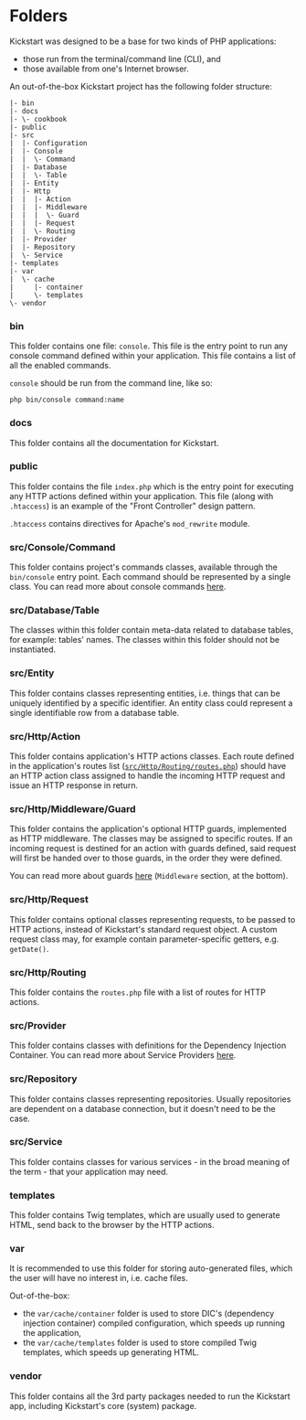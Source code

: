 # Folders

Kickstart was designed to be a base for two kinds of PHP applications:

* those run from the terminal/command line (CLI), and
* those available from one's Internet browser.

An out-of-the-box Kickstart project has the following folder structure:

```
|- bin
|- docs
|- \- cookbook
|- public
|- src
|  |- Configuration
|  |- Console
|  |  \- Command
|  |- Database
|  |  \- Table
|  |- Entity
|  |- Http
|  |  |- Action
|  |  |- Middleware
|  |  |  \- Guard
|  |  |- Request
|  |  \- Routing
|  |- Provider
|  |- Repository
|  \- Service
|- templates
|- var
|  \- cache
|     |- container
|     \- templates
\- vendor 
```

### bin

This folder contains one file: `console`. This file is the entry point to run any console command defined within your 
application. This file contains a list of all the enabled commands.

`console` should be run from the command line, like so: 

```shell
php bin/console command:name
```

### docs

This folder contains all the documentation for Kickstart.

### public

This folder contains the file `index.php` which is the entry point for executing any HTTP actions defined within your 
application. This file (along with `.htaccess`) is an example of the "Front Controller" design pattern.

`.htaccess` contains directives for Apache's `mod_rewrite` module.

### src/Console/Command

This folder contains project's commands classes, available through the `bin/console` entry point. Each command should be 
represented by a single class. You can read more about console commands [here](Console.md).

### src/Database/Table

The classes within this folder contain meta-data related to database tables, for example: tables' names. The classes
within this folder should not be instantiated.

### src/Entity

This folder contains classes representing entities, i.e. things that can be uniquely identified by a specific identifier.
An entity class could represent a single identifiable row from a database table.

### src/Http/Action

This folder contains application's HTTP actions classes. Each route defined in the application's routes list 
([`src/Http/Routing/routes.php`](../src/Http/Routing/routes.php)) should have an HTTP action class assigned to handle 
the incoming HTTP request and issue an HTTP response in return.

### src/Http/Middleware/Guard

This folder contains the application's optional HTTP guards, implemented as HTTP middleware. The classes may be assigned
to specific routes. If an incoming request is destined for an action with guards defined, said request will first be
handed over to those guards, in the order they were defined.

You can read more about guards [here](HTTP.md) (`Middleware` section, at the bottom).

### src/Http/Request

This folder contains optional classes representing requests, to be passed to HTTP actions, instead of Kickstart's 
standard request object. A custom request class may, for example contain parameter-specific getters, e.g. `getDate()`.

### src/Http/Routing

This folder contains the `routes.php` file with a list of routes for HTTP actions.

### src/Provider

This folder contains classes with definitions for the Dependency Injection Container. You can read more about Service
Providers [here](Service_Providers.md).

### src/Repository

This folder contains classes representing repositories. Usually repositories are dependent on a database connection,
but it doesn't need to be the case.

### src/Service

This folder contains classes for various services - in the broad meaning of the term - that your application may need.

### templates

This folder contains Twig templates, which are usually used to generate HTML, send back to the browser by the HTTP actions.

### var

It is recommended to use this folder for storing auto-generated files, which the user will have no interest in, i.e. 
cache files.

Out-of-the-box:
* the `var/cache/container` folder is used to store DIC's (dependency injection container) compiled configuration,
  which speeds up running the application,
* the `var/cache/templates` folder is used to store compiled Twig templates, which speeds up generating HTML.

### vendor

This folder contains all the 3rd party packages needed to run the Kickstart app, including Kickstart's core (system) 
package.
